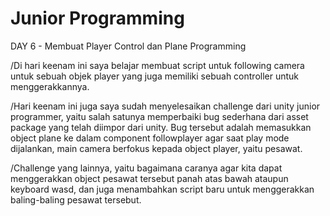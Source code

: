 # Junior Programming

DAY 6 - Membuat Player Control dan Plane Programming

/Di hari keenam ini saya belajar membuat script untuk following camera untuk sebuah objek player yang juga memiliki sebuah controller untuk menggerakkannya.

/Hari keenam ini juga saya sudah menyelesaikan challenge dari unity junior programmer, yaitu salah satunya memperbaiki bug sederhana dari asset package yang telah diimpor dari unity. Bug tersebut adalah memasukkan object plane ke dalam component followplayer agar saat play mode dijalankan, main camera berfokus kepada object player, yaitu pesawat.

/Challenge yang lainnya, yaitu bagaimana caranya agar kita dapat menggerakkan object pesawat tersebut panah atas bawah ataupun keyboard wasd, dan juga menambahkan script baru untuk menggerakkan baling-baling pesawat tersebut.